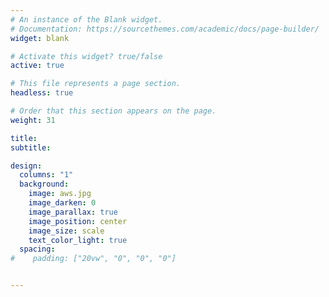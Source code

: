 ```yaml
---
# An instance of the Blank widget.
# Documentation: https://sourcethemes.com/academic/docs/page-builder/
widget: blank

# Activate this widget? true/false
active: true

# This file represents a page section.
headless: true

# Order that this section appears on the page.
weight: 31

title: 
subtitle:

design:
  columns: "1"
  background:
    image: aws.jpg
    image_darken: 0
    image_parallax: true
    image_position: center
    image_size: scale
    text_color_light: true
  spacing:
#    padding: ["20vw", "0", "0", "0"]


---
```

